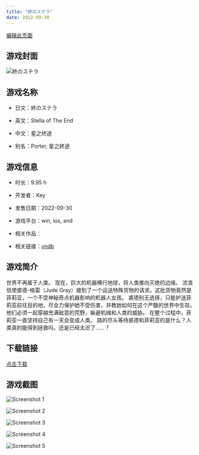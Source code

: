 ```yaml
---
title: "終のステラ"
date: 2022-09-30
---
```

[编辑此页面](https://github.com/ACG-3/ADV3-source/blob/main/source/_posts/games/%E7%B5%82%E3%81%AE%E3%82%B9%E3%83%86%E3%83%A9.md)

## 游戏封面

![終のステラ](https%3A//pan.timero.xyz/onedrive/img_lib_001/%E7%B5%82%E3%81%AE%E3%82%B9%E3%83%86%E3%83%A9_cover.avif)


## 游戏名称

- 日文：終のステラ
- 英文：Stella of The End
- 中文：星之终途

- 别名：Porter, 星之終途


## 游戏信息

- 时长：9.95 h
- 开发者：Key
- 发售日期：2022-09-30
- 游戏平台：win, ios, and
- 相关作品：

- 相关链接：[vndb](https://vndb.org/v29443)


## 游戏简介

世界不再属于人类。
现在，巨大的机器横行地球，将人类推向灭绝的边缘。
流浪信使裘德-格雷（Jude Gray）接到了一个运送特殊货物的请求。这批货物竟然是菲莉亚，一个不受神秘奇点机器影响的机器人女孩。
裘德别无选择，只能护送菲莉亚前往目的地，尽全力保护她不受伤害，并教她如何在这个严酷的世界中生存。他们必须一起穿越充满敌意的荒野，躲避机械和人类的威胁。
在整个过程中，菲莉亚一直坚持自己有一天会变成人类。
路的尽头等待裘德和菲莉亚的是什么？人类真的能得到拯救吗，还是已经太迟了......？



## 下载链接

[点击下载](https://pan.timero.xyz/onedrive/adv_lib_001/%E7%B5%82%E3%81%AE%E3%82%B9%E3%83%86%E3%83%A9)


## 游戏截图


![Screenshot 1](https%3A//pan.timero.xyz/onedrive/img_lib_001/%E7%B5%82%E3%81%AE%E3%82%B9%E3%83%86%E3%83%A9_Screenshot_1.avif)

![Screenshot 2](https%3A//pan.timero.xyz/onedrive/img_lib_001/%E7%B5%82%E3%81%AE%E3%82%B9%E3%83%86%E3%83%A9_Screenshot_2.avif)

![Screenshot 3](https%3A//pan.timero.xyz/onedrive/img_lib_001/%E7%B5%82%E3%81%AE%E3%82%B9%E3%83%86%E3%83%A9_Screenshot_3.avif)

![Screenshot 4](https%3A//pan.timero.xyz/onedrive/img_lib_001/%E7%B5%82%E3%81%AE%E3%82%B9%E3%83%86%E3%83%A9_Screenshot_4.avif)

![Screenshot 5](https%3A//pan.timero.xyz/onedrive/img_lib_001/%E7%B5%82%E3%81%AE%E3%82%B9%E3%83%86%E3%83%A9_Screenshot_5.avif)

